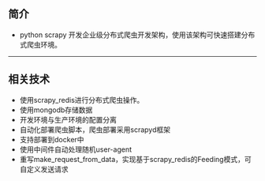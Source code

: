 ## 简介

- python scrapy 开发企业级分布式爬虫开发架构，使用该架构可快速搭建分布式爬虫环境。

***

## 相关技术

- 使用scrapy_redis进行分布式爬虫操作。
- 使用mongodb存储数据
- 开发环境与生产环境的配置分离
- 自动化部署爬虫脚本，爬虫部署采用scrapyd框架
- 支持部署到docker中
- 使用中间件自动处理随机user-agent
- 重写make_request_from_data，实现基于scrapy_redis的Feeding模式，可自定义发送请求
